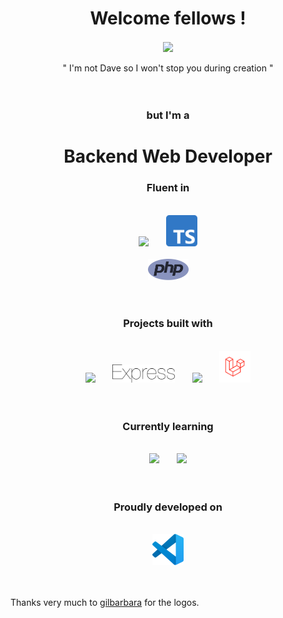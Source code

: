 <h1 align="center">
  Welcome fellows !
</h1>

<div align="center">
   <img align=center src="https://media.giphy.com/media/aFfYlsEdiWPDi/giphy.gif" height="300">
   </br>
    </br>
   " I'm not Dave so I won't stop you during creation "
</div>
<br>
<br>

<div align="center">

### but I'm a

# Backend Web Developer

### Fluent in

<br>
<img  src="https://raw.githubusercontent.com/gilbarbara/logos/master/logos/javascript.svg" width="50">
&nbsp;
&nbsp;
&nbsp;
<img  src="./assets/typescript.png" width="50">
<br>
<br>
<img  src="https://raw.githubusercontent.com/gilbarbara/logos/master/logos/php.svg" width="65">
<br>
<br>
<br>

### Projects built with

<br>
<img  src="https://raw.githubusercontent.com/gilbarbara/logos/master/logos/nodejs-icon.svg" width="50">
&nbsp;
&nbsp;
&nbsp;
<img  src="https://raw.githubusercontent.com/gilbarbara/logos/master/logos/express.svg" width="100">
&nbsp;
&nbsp;
&nbsp;
<img  src="https://raw.githubusercontent.com/gilbarbara/logos/master/logos/adonisjs-icon.svg" width="50">
&nbsp;
&nbsp;
&nbsp;
<img  src="https://raw.githubusercontent.com/gilbarbara/logos/master/logos/laravel.svg" width="50">
<br>
<br>
<br>

### Currently learning

<br>
<img src="https://raw.githubusercontent.com/gilbarbara/logos/master/logos/nestjs.svg" width="50"> 	
&nbsp;
&nbsp;
&nbsp;
<img  src="https://raw.githubusercontent.com/gilbarbara/logos/master/logos/nextjs-icon.svg" width="50">
<br>
<br>
<br>

### Proudly developed on

<br>
<img  src="./assets/vscode.svg" width="50">
<br>
<br>
<br>
</div>

Thanks very much to [gilbarbara](https://github.com/gilbarbara/logos) for the logos.
